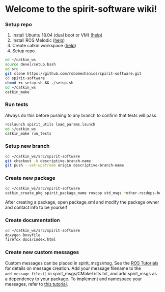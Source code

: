 # Welcome to the spirit-software wiki!

### Setup repo

1. Install Ubuntu 18.04 (dual boot or VM) ([help](https://linuxhint.com/install_ubuntu_18-04_virtualbox/))
2. Install ROS Melodic ([help](http://wiki.ros.org/melodic/Installation/Ubuntu))
3. Create catkin workspace ([help](http://wiki.ros.org/ROS/Tutorials/InstallingandConfiguringROSEnvironment))
4. Setup repo
```bash
cd ~/catkin_ws
source devel/setup.bash
cd src
git clone https://github.com/robomechanics/spirit-software.git
cd spirit-software
chmod +x setup.sh && ./setup.sh
cd ~/catkin_ws
catkin_make
```

### Run tests
Always do this before pushing to any branch to confirm that tests will pass.
```bash
roslaunch spirit_utils load_params.launch
cd ~/catkin_ws
catkin_make run_tests
```

### Setup new branch
```bash
cd ~/catkin_ws/src/spirit-software
git checkout -b descriptive-branch-name
git push --set-upstream origin descriptive-branch-name
```

### Create new package
```bash
cd ~/catkin_ws/src/spirit-software
catkin_create_pkg spirit_package_name roscpp std_msgs *other-rosdeps-here*
```
After creating a package, open package.xml and modify the package owner and contact info to be yourself

### Create documentation
```bash
cd ~/catkin_ws/src/spirit-software
doxygen Doxyfile
firefox docs/index.html
```
### Create new custom messages
Custom messages can be placed in spirit_msgs/msg. See the [ROS Tutorials](http://wiki.ros.org/ROS/Tutorials/CreatingMsgAndSrv) for details on message creation. Add your message filename to the `add_message_files()` in spirit_msgs/CMakeLists.txt, and add spirit_msgs as a dependency to your package. To implement and namespace your messages, refer to [this tutorial](http://wiki.ros.org/ROS/Tutorials/DefiningCustomMessages). 
